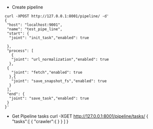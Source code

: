 
* Create pipeline
```
curl -XPOST http://127.0.0.1:8001/pipeline/ -d'
{
 "host": "localhost:9001",
 "name": "test_pipe_line",
 "start": {
  "joint": "init_task","enabled": true

 },
 "process": [
   {
   "joint": "url_normalization","enabled": true
  },
 {
   "joint": "fetch","enabled": true
  },{
   "joint": "save_snapshot_fs","enabled": true
  }
 ],
 "end": {
  "joint": "save_task","enabled": true
 }
}'
```


* Get Pipeline tasks
curl -XGET http://127.0.0.1:8001/pipeline/tasks/
{
"tasks":[
{
    "crawler":{ }
}
]
}

